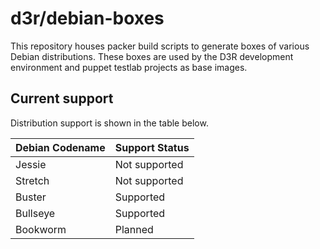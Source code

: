 # d3r/debian-boxes

This repository houses packer build scripts to generate boxes of various Debian distributions. These boxes are used by the D3R development environment and puppet testlab projects as base images.

## Current support

Distribution support is shown in the table below.

| Debian Codename | Support Status |
| - | - |
| Jessie | Not supported |
| Stretch | Not supported |
| Buster | Supported |
| Bullseye | Supported |
| Bookworm | Planned |
